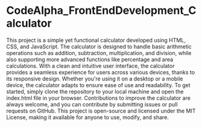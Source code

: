 # CodeAlpha_FrontEndDevelopment_Calculator
This project is a simple yet functional calculator developed using HTML, CSS, and JavaScript. The calculator is designed to handle basic arithmetic operations such as addition, subtraction, multiplication, and division, while also supporting more advanced functions like percentage and area calculations. With a clean and intuitive user interface, the calculator provides a seamless experience for users across various devices, thanks to its responsive design. Whether you're using it on a desktop or a mobile device, the calculator adapts to ensure ease of use and readability. To get started, simply clone the repository to your local machine and open the index.html file in your browser. Contributions to improve the calculator are always welcome, and you can contribute by submitting issues or pull requests on GitHub. This project is open-source and licensed under the MIT License, making it available for anyone to use, modify, and share.
